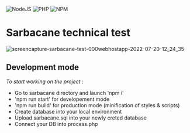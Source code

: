 ![NodeJS](https://img.shields.io/badge/node.js-16-green) 
![PHP](https://img.shields.io/badge/php-7.4-yellowgreen)
![NPM](https://img.shields.io/badge/npm-6.14.12-yellowgreen)

# Sarbacane technical test #
![screencapture-sarbacane-test-000webhostapp-2022-07-20-12_24_35](https://user-images.githubusercontent.com/66305404/179961768-767c2c7e-bf4d-4ba7-a68b-379d845724d3.png)

## Development mode ##

_To start working on the project :_
  * Go to sarbacane directory and launch 'npm i'
  * 'npm run start' for developement mode
  * 'npm run build' for production mode (minification of styles & scripts)
  * Create database into your local environment
  * Upload sarbacane.sql into your newly creted database
  * Connect your DB into process.php
 

 

